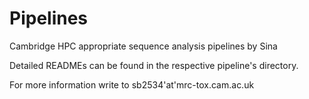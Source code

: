 # Pipelines
Cambridge HPC appropriate sequence analysis pipelines by Sina

Detailed READMEs can be found in the respective pipeline's directory.

For more information write to sb2534'at'mrc-tox.cam.ac.uk
